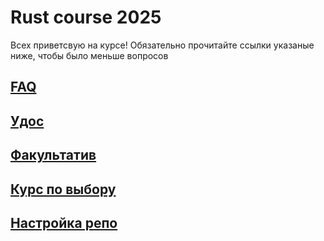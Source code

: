 # Rust course 2025
Всех приветсвую на курсе! Обязательно прочитайте ссылки указаные ниже, чтобы было меньше вопросов

## [FAQ](/docs/faq.md)
## [Удос](/docs/udos.md)
## [Факультатив](/docs/optional.md)
## [Курс по выбору](/docs/elective.md)
## [Настройка репо](/docs/homework_setup.md)
